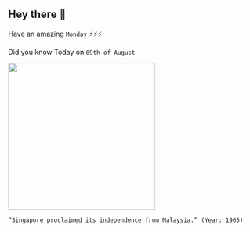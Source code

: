 ## Hey there 👋
Have an amazing `Monday` ⚡⚡⚡

Did you know Today on `09th of August`
 
 [<img src="https://eresources.nlb.gov.sg/history/thumbnail/event/dc1efe7a-8159-40b2-9244-cdb078755013/3137/2" width="300" />](https://eresources.nlb.gov.sg/history/events/dc1efe7a-8159-40b2-9244-cdb078755013#:~:text=On%209%20August%201965%2C%20Singapore,in%20July%20and%20September%201964.) 
 ```
“Singapore proclaimed its independence from Malaysia.” (Year: 1965)
```
